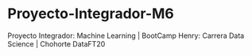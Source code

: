 # Proyecto-Integrador-M6
Proyecto Integrador: Machine Learning | BootCamp Henry: Carrera Data Science | Chohorte DataFT20
